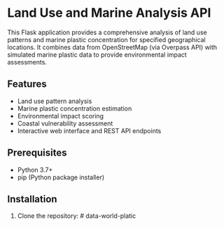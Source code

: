# Land Use and Marine Analysis API

This Flask application provides a comprehensive analysis of land use patterns and marine plastic concentration for specified geographical locations. It combines data from OpenStreetMap (via Overpass API) with simulated marine plastic data to provide environmental impact assessments.

## Features

- Land use pattern analysis
- Marine plastic concentration estimation
- Environmental impact scoring
- Coastal vulnerability assessment
- Interactive web interface and REST API endpoints

## Prerequisites

- Python 3.7+
- pip (Python package installer)

## Installation

1. Clone the repository: # data-world-platic

